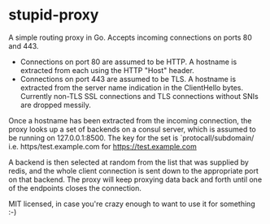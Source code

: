 stupid-proxy
============

A simple routing proxy in Go.  Accepts incoming connections on ports 80 and 443.

* Connections on port 80 are assumed to be HTTP.  A hostname is extracted from each using
the HTTP "Host" header.
* Connections on port 443 are assumed to be TLS.  A hostname is extracted from the 
server name indication in the ClientHello bytes.  Currently non-TLS SSL connections 
and TLS connections without SNIs are dropped messily.

Once a hostname has been extracted from the incoming connection, the proxy looks up
a set of backends on a consul server, which is assumed to be running on 127.0.0.1:8500.
The key for the set is `protocall/subdomain/ i.e. https/test.example.com for https://test.example.com

A backend is then selected at random from the list that was supplied by redis, and
the whole client connection is sent down to the appropriate port on that backend. The
proxy will keep proxying data back and forth until one of the endpoints closes the 
connection.


MIT licensed, in case you're crazy enough to want to use it for something :-)
